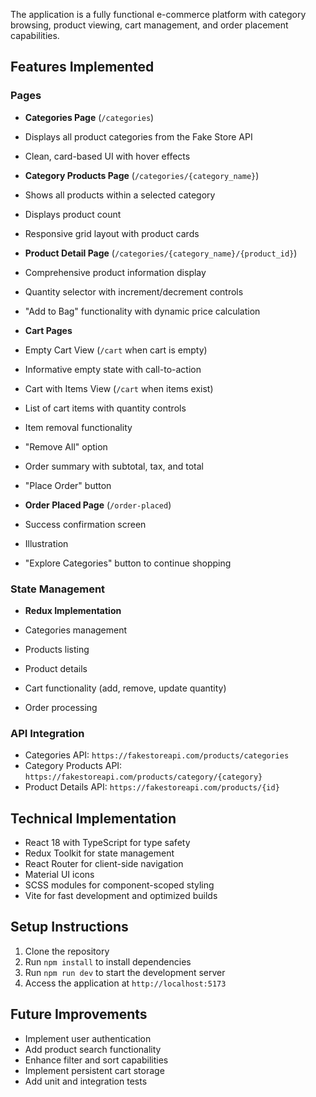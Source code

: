 The application is a fully functional e-commerce platform with category browsing, product viewing, cart management, and order placement capabilities.

## Features Implemented

### Pages

- **Categories Page** (`/categories`)

- Displays all product categories from the Fake Store API
- Clean, card-based UI with hover effects

- **Category Products Page** (`/categories/{category_name}`)

- Shows all products within a selected category
- Displays product count
- Responsive grid layout with product cards

- **Product Detail Page** (`/categories/{category_name}/{product_id}`)

- Comprehensive product information display
- Quantity selector with increment/decrement controls
- "Add to Bag" functionality with dynamic price calculation

- **Cart Pages**

- Empty Cart View (`/cart` when cart is empty)

- Informative empty state with call-to-action

- Cart with Items View (`/cart` when items exist)

- List of cart items with quantity controls
- Item removal functionality
- "Remove All" option
- Order summary with subtotal, tax, and total
- "Place Order" button

- **Order Placed Page** (`/order-placed`)

- Success confirmation screen
- Illustration
- "Explore Categories" button to continue shopping

### State Management

- **Redux Implementation**

- Categories management
- Products listing
- Product details
- Cart functionality (add, remove, update quantity)
- Order processing

### API Integration

- Categories API: `https://fakestoreapi.com/products/categories`
- Category Products API: `https://fakestoreapi.com/products/category/{category}`
- Product Details API: `https://fakestoreapi.com/products/{id}`

## Technical Implementation

- React 18 with TypeScript for type safety
- Redux Toolkit for state management
- React Router for client-side navigation
- Material UI icons
- SCSS modules for component-scoped styling
- Vite for fast development and optimized builds

## Setup Instructions

1. Clone the repository
2. Run `npm install` to install dependencies
3. Run `npm run dev` to start the development server
4. Access the application at `http://localhost:5173`

## Future Improvements

- Implement user authentication
- Add product search functionality
- Enhance filter and sort capabilities
- Implement persistent cart storage
- Add unit and integration tests
